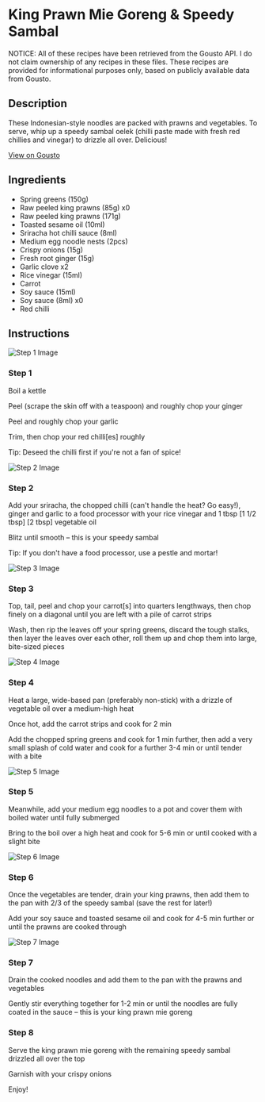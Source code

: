 # King Prawn Mie Goreng & Speedy Sambal

NOTICE: All of these recipes have been retrieved from the Gousto API. I do not claim ownership of any recipes in these files. These recipes are provided for informational purposes only, based on publicly available data from Gousto.

## Description

These Indonesian-style noodles are packed with prawns and vegetables. To serve, whip up a speedy sambal oelek (chilli paste made with fresh red chillies and vinegar) to drizzle all over. Delicious!

[View on Gousto](https://www.gousto.co.uk/recipes/cookbook/prawn-mie-goreng-speedy-sambal)

## Ingredients

- Spring greens (150g)
- Raw peeled king prawns (85g) x0
- Raw peeled king prawns (171g)
- Toasted sesame oil (10ml)
- Sriracha hot chilli sauce (8ml)
- Medium egg noodle nests (2pcs)
- Crispy onions (15g)
- Fresh root ginger (15g)
- Garlic clove x2
- Rice vinegar (15ml)
- Carrot
- Soy sauce (15ml)
- Soy sauce (8ml) x0
- Red chilli

## Instructions

![Step 1 Image](https://production-media.gousto.co.uk/cms/recipe-step-image/step-1-1581614357989-x200.jpg)

### Step 1

Boil a kettle

Peel (scrape the skin off with a teaspoon) and roughly chop your ginger

Peel and roughly chop your garlic

Trim, then chop your red chilli[es] roughly

Tip: Deseed the chilli first if you're not a fan of spice!

![Step 2 Image](https://production-media.gousto.co.uk/cms/recipe-step-image/step-2-1581614362257-x200.jpg)

### Step 2

Add your sriracha, the chopped chilli (can't handle the heat? Go easy!), ginger and garlic to a food processor with your rice vinegar and 1 tbsp <span class="text-purple">[1 1/2 tbsp]</span> <span class="text-danger">[2 tbsp]</span> vegetable oil

Blitz until smooth – this is your speedy sambal

Tip: If you don't have a food processor, use a pestle and mortar!

![Step 3 Image](https://production-media.gousto.co.uk/cms/recipe-step-image/step-3-1581614366203-x200.jpg)

### Step 3

Top, tail, peel and chop your carrot[s] into quarters lengthways, then chop finely on a diagonal until you are left with a pile of carrot strips

Wash, then rip the leaves off your spring greens, discard the tough stalks, then layer the leaves over each other, roll them up and chop them into large, bite-sized pieces

![Step 4 Image](https://production-media.gousto.co.uk/cms/recipe-step-image/step-4-1581614369939-x200.jpg)

### Step 4

Heat a large, wide-based pan (preferably non-stick) with a drizzle of vegetable oil over a medium-high heat

Once hot, add the carrot strips and cook for 2 min

Add the chopped spring greens and cook for 1 min further, then add a very small splash of cold water and cook for a further 3-4 min or until tender with a bite

![Step 5 Image](https://production-media.gousto.co.uk/cms/recipe-step-image/step-5-1581614375610-x200.jpg)

### Step 5

Meanwhile, add your medium egg noodles to a pot and cover them with boiled water until fully submerged

Bring to the boil over a high heat and cook for 5-6 min or until cooked with a slight bite

![Step 6 Image](https://production-media.gousto.co.uk/cms/recipe-step-image/step-6-1581614380022-x200.jpg)

### Step 6

Once the vegetables are tender, drain your king prawns, then add them to the pan with 2/3 of the speedy sambal (save the rest for later!)

Add your soy sauce and toasted sesame oil and cook for 4-5 min further or until the prawns are cooked through

![Step 7 Image](https://production-media.gousto.co.uk/cms/recipe-step-image/step-7-1581614384328-x200.jpg)

### Step 7

Drain the cooked noodles and add them to the pan with the prawns and vegetables

Gently stir everything together for 1-2 min or until the noodles are fully coated in the sauce – this is your king prawn mie goreng

### Step 8

Serve the king prawn mie goreng with the remaining speedy sambal drizzled all over the top

Garnish with your crispy onions

Enjoy!

